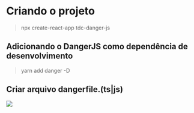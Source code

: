 # Criando o projeto

> npx create-react-app tdc-danger-js

## Adicionando o DangerJS como dependência de desenvolvimento

> yarn add danger -D

## Criar arquivo dangerfile.(ts|js)

<img src="github/readme/criar-arquivo-dangerfile.png" />